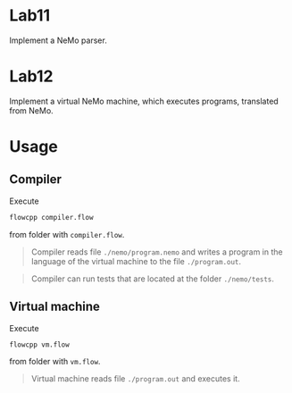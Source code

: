 # Lab11

Implement a NeMo parser.

# Lab12

Implement a virtual NeMo machine, which executes programs, translated from NeMo.

# Usage

## Compiler

Execute

```Bash
flowcpp compiler.flow
```

from folder with `compiler.flow`.

> Compiler reads file `./nemo/program.nemo` and writes a program in the language of the virtual machine to the file  `./program.out`.

> Compiler can run tests that are located at the folder `./nemo/tests`.

## Virtual machine

Execute

```Bash
flowcpp vm.flow
```

from folder with `vm.flow`.

> Virtual machine reads file `./program.out` and executes it.
